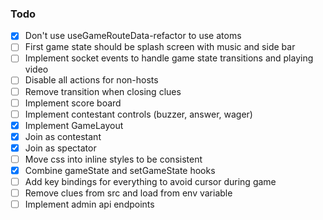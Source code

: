 
### Todo

- [x] Don't use useGameRouteData-refactor to use atoms
- [ ] First game state should be splash screen with music and side bar
- [ ] Implement socket events to handle game state transitions and playing video
- [ ] Disable all actions for non-hosts
- [ ] Remove transition when closing clues
- [ ] Implement score board
- [ ] Implement contestant controls (buzzer, answer, wager)
- [x] Implement GameLayout
- [x] Join as contestant 
- [x] Join as spectator
- [ ] Move css into inline styles to be consistent
- [x] Combine gameState and setGameState hooks
- [ ] Add key bindings for everything to avoid cursor during game
- [ ] Remove clues from src and load from env variable
- [ ] Implement admin api endpoints
